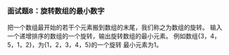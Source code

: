 ### 面试题8：旋转数组的最小数字
把一个数组最开始的若干个元素搬到数组的末尾，我们称之为数组的旋转。
输入一个递增排序的数组的一个旋转，输出旋转数组的最小元素。
例如数组{3，4，5，1，2}，为{1，2，3，4，5}的一个旋转
最小元素为1。

